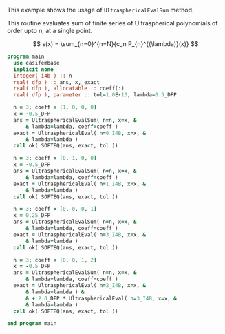 This example shows the usage of `UltrasphericalEvalSum` method.

This routine evaluates sum of finite series of Ultraspherical polynomials of order upto n, at a single point.

$$
s(x) = \sum_{n=0}^{n=N}{c_n P_{n}^{(\lambda)}(x)}
$$

```fortran
program main
  use easifembase
  implicit none
  integer( i4b ) :: n
  real( dfp ) :: ans, x, exact
  real( dfp ), allocatable :: coeff(:)
  real( dfp ), parameter :: tol=1.0E-10, lambda=0.5_DFP

  n = 3; coeff = [1, 0, 0, 0]
  x = -0.5_DFP
  ans = UltrasphericalEvalSum( n=n, x=x, &
      & lambda=lambda, coeff=coeff )
  exact = UltrasphericalEval( n=0_I4B, x=x, &
      & lambda=lambda )
  call ok( SOFTEQ(ans, exact, tol ))

  n = 3; coeff = [0, 1, 0, 0]
  x = -0.5_DFP
  ans = UltrasphericalEvalSum( n=n, x=x, &
      & lambda=lambda, coeff=coeff )
  exact = UltrasphericalEval( n=1_I4B, x=x, &
      & lambda=lambda )
  call ok( SOFTEQ(ans, exact, tol ))

  n = 3; coeff = [0, 0, 0, 1]
  x = 0.25_DFP
  ans = UltrasphericalEvalSum( n=n, x=x, &
      & lambda=lambda, coeff=coeff )
  exact = UltrasphericalEval( n=3_I4B, x=x, &
      & lambda=lambda )
  call ok( SOFTEQ(ans, exact, tol ))

  n = 3; coeff = [0, 0, 1, 2]
  x = -0.5_DFP
  ans = UltrasphericalEvalSum( n=n, x=x, &
      & lambda=lambda, coeff=coeff )
  exact = UltrasphericalEval( n=2_I4B, x=x, &
      & lambda=lambda ) &
      & + 2.0_DFP * UltrasphericalEval( n=3_I4B, x=x, &
      & lambda=lambda )
  call ok( SOFTEQ(ans, exact, tol ))

end program main
```
